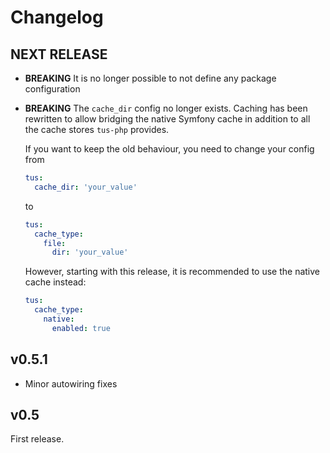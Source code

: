# Changelog

## NEXT RELEASE

* **BREAKING** It is no longer possible to not define any package configuration
* **BREAKING** The `cache_dir` config no longer exists. Caching has been rewritten to allow
  bridging the native Symfony cache in addition to all the cache stores `tus-php` provides.
  
  If you want to keep the old behaviour, you need to change your config from
  
  ```yaml
  tus:
    cache_dir: 'your_value'
  ```
  
  to
 
  ```yaml
  tus:
    cache_type:
      file:
        dir: 'your_value'
  ```

  However, starting with this release, it is recommended to use the native cache instead:

  ```yaml
  tus:
    cache_type:
      native:
        enabled: true
  ```

## v0.5.1

* Minor autowiring fixes

## v0.5

First release.

